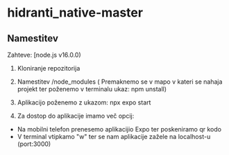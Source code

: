 # hidranti_native-master

## Namestitev

Zahteve: [node.js v16.0.0)

1. Kloniranje repozitorija

2. Namestitev /node_modules ( Premaknemo se v mapo v kateri se nahaja projekt ter poženemo v terminalu ukaz: npm unstall)

3. Aplikacijo poženemo z ukazom: npx expo start

4. Za dostop do aplikacije imamo več opcij:
 
 - Na mobilni telefon prenesemo aplikacijio Expo ter poskeniramo qr kodo
 - V terminal vtipkamo "w" ter se nam aplikacije zažele na localhost-u (port:3000)


